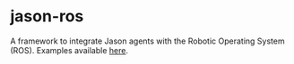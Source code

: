 # jason-ros
A framework to integrate Jason agents with the Robotic Operating System (ROS).
Examples available [here](https://github.com/embedded-mas/embedded-mas/tree/master/examples/jacamo/ros).
